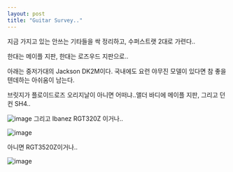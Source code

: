 ```yaml
---
layout: post
title: "Guitar Survey.."
---
```


지금 가지고 있는 안쓰는 기타들을 싹 정리하고, 수퍼스트랫 2대로 가련다..

한대는 메이플 지판, 한대는 로즈우드 지판으로..

아래는 중저가대의 Jackson DK2M이다. 국내에도 요런 야무진 모델이 있다면 참 좋을텐데하는 아쉬움이 남는다.

브릿지가 플로이드로즈 오리지날이 아니면 어떠냐..앨더 바디에 메이플 지판, 그리고 던컨 SH4..


![image](/assets/images/776815d43d925aaf7664ef38e2d21554.gif)
그리고 Ibanez RGT320Z 이거나..

![image](/assets/images/7c5038daa5c1870b7e589d7833a26699.gif)

아니면 RGT3520Z이거나..

![image](/assets/images/c70b88d77e9a917ff3ce1fa5c06b79cf.gif)



